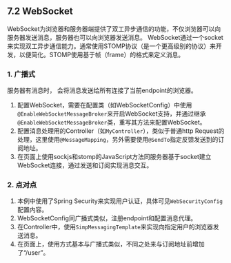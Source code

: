 ## 7.2 WebSocket

WebSocket为浏览器和服务器端提供了双工异步通信的功能，不仅浏览器可以向服务器发送消息，服务器也可以向浏览器发送消息。
WebSocket通过一个socket来实现双工异步通信能力。通常使用STOMP协议（是一个更高级别的协议）来开发，以便简化。STOMP使用基于帧（frame）的格式来定义消息。

### 1. 广播式
服务器有消息时， 会将消息发送给所有连接了当前endpoint的浏览器。
1. 配置WebSocket，需要在配置类（如WebSocketConfig）中使用`@EnableWebSocketMessageBroker`来开启WebSocket支持，并通过继承`@EnableWebSocketMessageBroker`类，重写其方法来配置WebSocket。
2. 配置消息处理用的Controller（如`MyController`），类似于普通http Request的处理，这里使用`@MessageMapping`，另外需要使用`@SendTo`指定反馈发送到的订阅地址。
3. 在页面上使用sockjs和stomp的JavaScript方法同服务器基于socket建立WebSocket连接，通过发送和订阅实现消息交互。

### 2. 点对点
1. 本例中使用了Spring Security来实现用户认证，具体可见`WebSecurityConfig`配置内容。
2. WebSocketConfig同广播式类似，注册endpoint和配置消息代理。
3. 在Controller中，使用`SimpMessagingTemplate`来实现向指定用户的浏览器发送消息。
4. 在页面上，使用方式基本与广播式类似，不同之处来与订阅地址前增加了“/user”。